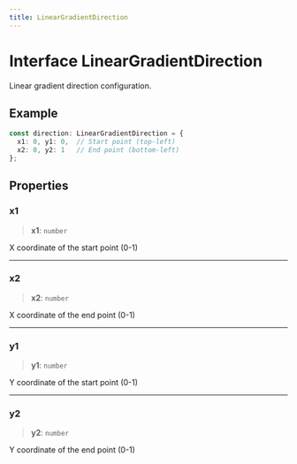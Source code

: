 ```yaml
---
title: LinearGradientDirection
---
```


# Interface LinearGradientDirection

Linear gradient direction configuration.

## Example

```ts
const direction: LinearGradientDirection = {
  x1: 0, y1: 0,  // Start point (top-left)
  x2: 0, y2: 1   // End point (bottom-left)
};
```

## Properties

### x1

> **x1**: `number`

X coordinate of the start point (0-1)

***

### x2

> **x2**: `number`

X coordinate of the end point (0-1)

***

### y1

> **y1**: `number`

Y coordinate of the start point (0-1)

***

### y2

> **y2**: `number`

Y coordinate of the end point (0-1)
